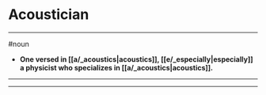 # Acoustician
---
#noun
- **One versed in [[a/_acoustics|acoustics]], [[e/_especially|especially]] a physicist who specializes in [[a/_acoustics|acoustics]].**
---
---
